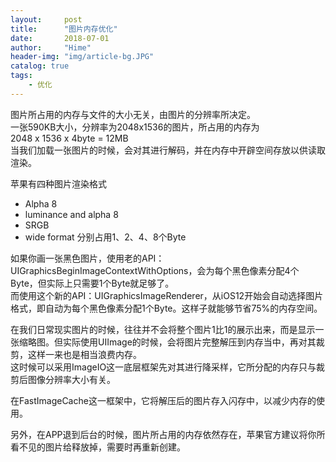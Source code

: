 ```yaml
---
layout:     post
title:      "图片内存优化"
date:       2018-07-01
author:     "Hime"
header-img: "img/article-bg.JPG"
catalog: true
tags:
    - 优化
---
```


图片所占用的内存与文件的大小无关，由图片的分辨率所决定。  
一张590KB大小，分辨率为2048x1536的图片，所占用的内存为  
2048 x 1536 x 4byte = 12MB  
当我们加载一张图片的时候，会对其进行解码，并在内存中开辟空间存放以供读取渲染。

苹果有四种图片渲染格式  
- Alpha 8
- luminance and alpha 8
- SRGB
- wide format
分别占用1、2、4、8个Byte
  
如果你画一张黑色图片，使用老的API：UIGraphicsBeginImageContextWithOptions，会为每个黑色像素分配4个Byte，但实际上只需要1个Byte就足够了。  
而使用这个新的API：UIGraphicsImageRenderer，从iOS12开始会自动选择图片格式，即自动为每个黑色像素分配1个Byte。这样子就能够节省75%的内存空间。

在我们日常现实图片的时候，往往并不会将整个图片1比1的展示出来，而是显示一张缩略图。但实际使用UIImage的时候，会将图片完整解压到内存当中，再对其裁剪，这样一来也是相当浪费内存。  
这时候可以采用ImageIO这一底层框架先对其进行降采样，它所分配的内存只与裁剪后图像分辨率大小有关。

在FastImageCache这一框架中，它将解压后的图片存入闪存中，以减少内存的使用。

另外，在APP退到后台的时候，图片所占用的内存依然存在，苹果官方建议将你所看不见的图片给释放掉，需要时再重新创建。


